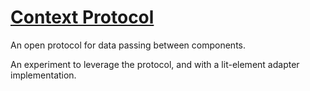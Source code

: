 # [Context Protocol][source]

An open protocol for data passing between components.

An experiment to leverage the protocol, and with a lit-element adapter implementation.

[source]: https://github.com/webcomponents/community-protocols/blob/c8c59e50/proposals/context.md "Context Protocol"

